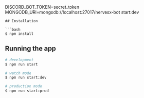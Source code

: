 DISCORD_BOT_TOKEN=secret_token
MONGODB_URI=mongodb://localhost:27017/nervesx-bot
start:dev
```
## Installation

```bash
$ npm install
```

## Running the app

```bash
# development
$ npm run start

# watch mode
$ npm run start:dev

# production mode
$ npm run start:prod
``````
